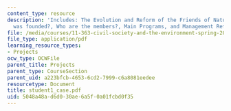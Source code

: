 ```yaml
---
content_type: resource
description: 'Includes: The Evolution and Reform of the Friends of Nature, How FON
  was founded?, Who are the members?, Main Programs, and Management Reforms.'
file: /media/courses/11-363-civil-society-and-the-environment-spring-2005/5048a48ad6d030ae6a5f0a01fcbd0f35_student1_case.pdf
file_type: application/pdf
learning_resource_types:
- Projects
ocw_type: OCWFile
parent_title: Projects
parent_type: CourseSection
parent_uid: a223bfcb-4653-6cd2-7999-c6a8081eedee
resourcetype: Document
title: student1_case.pdf
uid: 5048a48a-d6d0-30ae-6a5f-0a01fcbd0f35
---
```


